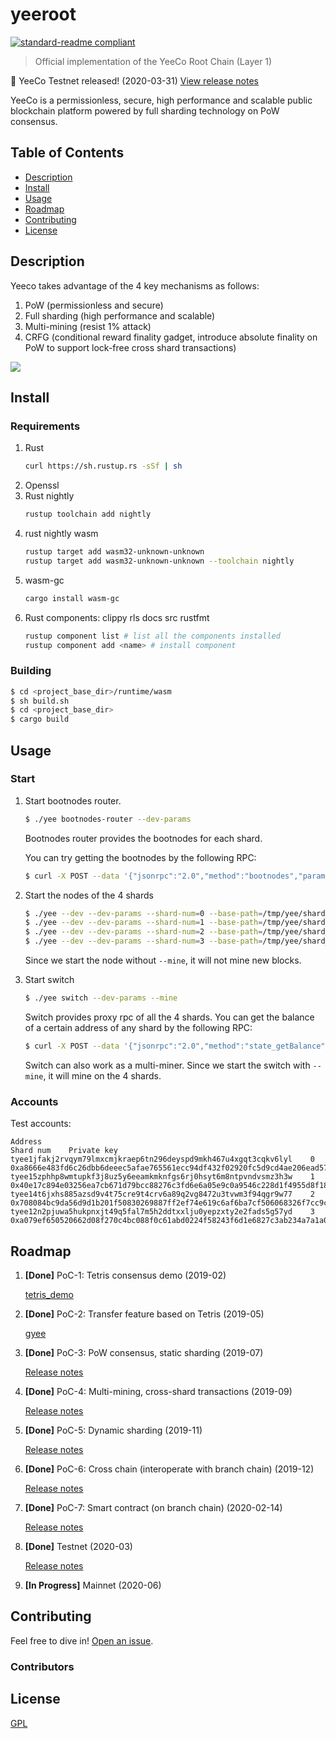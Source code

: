 # yeeroot

[![standard-readme compliant](https://img.shields.io/badge/readme%20style-standard-brightgreen.svg?style=flat-square)](https://github.com/RichardLitt/standard-readme)

> Official implementation of the YeeCo Root Chain (Layer 1)

  
📣 YeeCo Testnet released! (2020-03-31) [View release notes](https://github.com/yeeco/wiki/blob/master/docs/release-notes/testnet-release-notes.md) 
  
  
YeeCo is a permissionless, secure, high performance and scalable public blockchain platform powered by full sharding technology on PoW consensus.

## Table of Contents

- [Description](#description)
- [Install](#install)
- [Usage](#usage)
- [Roadmap](#roadmap)
- [Contributing](#contributing)
- [License](#license)

## Description

Yeeco takes advantage of the 4 key mechanisms as follows:

1. PoW (permissionless and secure)
2. Full sharding (high performance and scalable)
3. Multi-mining (resist 1% attack)
4. CRFG (conditional reward finality gadget, introduce absolute finality on PoW to support lock-free cross shard transactions)

![](https://raw.githubusercontent.com/yeeco/wiki/master/assets/images/yeeco-mechanisms.jpg)

## Install

### Requirements
1. Rust
    ```sh
    curl https://sh.rustup.rs -sSf | sh
    ```
1. Openssl
1. Rust nightly
    ```sh
    rustup toolchain add nightly
    ```
1. rust nightly wasm
    ```sh
    rustup target add wasm32-unknown-unknown
    rustup target add wasm32-unknown-unknown --toolchain nightly
    ```
1. wasm-gc
    ```sh
    cargo install wasm-gc
    ```
1. Rust components: clippy rls docs src rustfmt
    ```sh
    rustup component list # list all the components installed
    rustup component add <name> # install component
    ```

### Building
```sh
$ cd <project_base_dir>/runtime/wasm
$ sh build.sh
$ cd <project_base_dir>
$ cargo build
```

## Usage

### Start

1. Start bootnodes router.
    ```sh
    $ ./yee bootnodes-router --dev-params
    ```
    Bootnodes router provides the bootnodes for each shard.
    
    You can try getting the bootnodes by the following RPC: 
    ```sh
    $ curl -X POST --data '{"jsonrpc":"2.0","method":"bootnodes","params":[],"id":1}' localhost:50001 -H 'Content-Type: application/json'
    ```

1. Start the nodes of the 4 shards
    ```sh
    $ ./yee --dev --dev-params --shard-num=0 --base-path=/tmp/yee/shard_0
    $ ./yee --dev --dev-params --shard-num=1 --base-path=/tmp/yee/shard_1
    $ ./yee --dev --dev-params --shard-num=2 --base-path=/tmp/yee/shard_2
    $ ./yee --dev --dev-params --shard-num=3 --base-path=/tmp/yee/shard_3
    ```
    Since we start the node without `--mine`, it will not mine new blocks.


1. Start switch
    ```sh
    $ ./yee switch --dev-params --mine
    ```
    Switch provides proxy rpc of all the 4 shards.
    You can get the balance of a certain address of any shard by the following RPC: 
    ```sh
    $ curl -X POST --data '{"jsonrpc":"2.0","method":"state_getBalance","params":["tyee15c2cc2uj34w5jkfzxe4dndpnngprxe4nytaj9axmzf63ur4f8awq806lv6"],"id":1}' localhost:10033 -H 'Content-Type: application/json'
    ```
    
    Switch can also work as a multi-miner. Since we start the switch with `--mine`, it will mine on the 4 shards.

### Accounts

Test accounts: 
    
```
Address                                                            Shard num    Private key
tyee1jfakj2rvqym79lmxcmjkraep6tn296deyspd9mkh467u4xgqt3cqkv6lyl    0            0xa8666e483fd6c26dbb6deeec5afae765561ecc94df432f02920fc5d9cd4ae206ead577e5bc11215d4735cee89218e22f2d950a2a4667745ea1b5ea8b26bba5d6
tyee15zphhp8wmtupkf3j8uz5y6eeamkmknfgs6rj0hsyt6m8ntpvndvsmz3h3w    1            0x40e17c894e03256ea7cb671d79bcc88276c3fd6e6a05e9c0a9546c228d1f4955d8f18e85255020c97764251977b77f3b9e18f4d6de7b62522ab29a49cede669f
tyee14t6jxhs885azsd9v4t75cre9t4crv6a89q2vg8472u3tvwm3f94qgr9w77    2            0x708084bc9da56d9d1b201f50830269887ff2ef74e619c6af6ba7cf506068326f7cc9c4d646c531e83507928114ff9ef66350c62dfda3a7c5d2f0d9e0c37e7750
tyee12n2pjuwa5hukpnxjt49q5fal7m5h2ddtxxlju0yepzxty2e2fads5g57yd    3            0xa079ef650520662d08f270c4bc088f0c61abd0224f58243f6d1e6827c3ab234a7a1a0a3b89bbb02f2b10e357fd2a5ddb5050bc528c875a6990874f9dc6496772
```
    

## Roadmap
1. **[Done]** PoC-1: Tetris consensus demo (2019-02)

     [tetris_demo](https://github.com/yeeco/tetris_demo)
2. **[Done]** PoC-2: Transfer feature based on Tetris (2019-05)

     [gyee](https://github.com/yeeco/gyee)
1. **[Done]** PoC-3: PoW consensus, static sharding (2019-07)
    
    [Release notes](https://github.com/yeeco/wiki/blob/master/docs/release-notes/poc3-release-notes.md)
1. **[Done]** PoC-4: Multi-mining, cross-shard transactions (2019-09)

    [Release notes](https://github.com/yeeco/wiki/blob/master/docs/release-notes/poc4-release-notes.md)
1. **[Done]** PoC-5: Dynamic sharding (2019-11)

    [Release notes](https://github.com/yeeco/wiki/blob/master/docs/release-notes/poc5-release-notes.md)
1. **[Done]** PoC-6: Cross chain (interoperate with branch chain) (2019-12)

    [Release notes](https://github.com/yeeco/wiki/blob/master/docs/release-notes/poc6-release-notes.md)
1. **[Done]** PoC-7: Smart contract (on branch chain) (2020-02-14)

    [Release notes](https://github.com/yeeco/wiki/blob/master/docs/release-notes/poc7-release-notes.md)

1. **[Done]** Testnet (2020-03)

    [Release notes](https://github.com/yeeco/wiki/blob/master/docs/release-notes/testnet-release-notes.md)
    
1. **[In Progress]** Mainnet (2020-06)

## Contributing

Feel free to dive in! [Open an issue](./issues/new).

### Contributors


## License

[GPL](LICENSE)